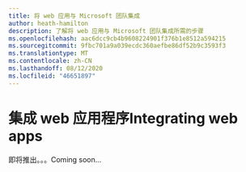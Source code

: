 ```yaml
---
title: 将 web 应用与 Microsoft 团队集成
author: heath-hamilton
description: 了解将 web 应用与 Microsoft 团队集成所需的步骤
ms.openlocfilehash: aac6dcc9cb4b9608224901f376b1e8512a594215
ms.sourcegitcommit: 9fbc701a9a039ecdc360aefbe86df52b9c3593f3
ms.translationtype: MT
ms.contentlocale: zh-CN
ms.lasthandoff: 08/12/2020
ms.locfileid: "46651897"
---
```

# <a name="integrating-web-apps"></a><span data-ttu-id="0bb91-103">集成 web 应用程序</span><span class="sxs-lookup"><span data-stu-id="0bb91-103">Integrating web apps</span></span>

<span data-ttu-id="0bb91-104">即将推出。。。</span><span class="sxs-lookup"><span data-stu-id="0bb91-104">Coming soon...</span></span>